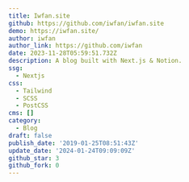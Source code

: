 ```yaml
---
title: Iwfan.site
github: https://github.com/iwfan/iwfan.site
demo: https://iwfan.site/
author: iwfan
author_link: https://github.com/iwfan
date: 2023-11-28T05:59:51.732Z
description: A blog built with Next.js & Notion.
ssg:
  - Nextjs
css:
  - Tailwind
  - SCSS
  - PostCSS
cms: []
category:
  - Blog
draft: false
publish_date: '2019-01-25T08:51:43Z'
update_date: '2024-01-24T09:09:09Z'
github_star: 3
github_fork: 0
---
```

